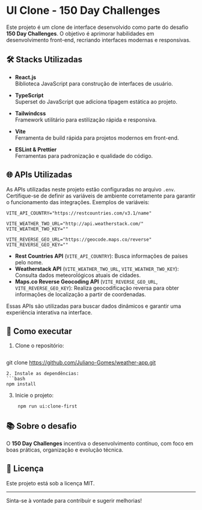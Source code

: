 # UI Clone - 150 Day Challenges

Este projeto é um clone de interface desenvolvido como parte do desafio **150 Day Challenges**. O objetivo é aprimorar habilidades em desenvolvimento front-end, recriando interfaces modernas e responsivas.

## 🛠️ Stacks Utilizadas

- **React.js**  
  Biblioteca JavaScript para construção de interfaces de usuário.

- **TypeScript**  
  Superset do JavaScript que adiciona tipagem estática ao projeto.

- **Tailwindcss**  
  Framework utilitário para estilização rápida e responsiva.

- **Vite**  
  Ferramenta de build rápida para projetos modernos em front-end.

- **ESLint & Prettier**  
  Ferramentas para padronização e qualidade do código.

## 🌐 APIs Utilizadas

As APIs utilizadas neste projeto estão configuradas no arquivo `.env`. Certifique-se de definir as variáveis de ambiente corretamente para garantir o funcionamento das integrações. Exemplos de variáveis:

```env
VITE_API_COUNTRY="https://restcountries.com/v3.1/name"

VITE_WEATHER_TWO_URL="http://api.weatherstack.com/"
VITE_WEATHER_TWO_KEY=""

VITE_REVERSE_GEO_URL="https://geocode.maps.co/reverse"
VITE_REVERSE_GEO_KEY=""
```

- **Rest Countries API** (`VITE_API_COUNTRY`): Busca informações de países pelo nome.
- **Weatherstack API** (`VITE_WEATHER_TWO_URL`, `VITE_WEATHER_TWO_KEY`): Consulta dados meteorológicos atuais de cidades.
- **Maps.co Reverse Geocoding API** (`VITE_REVERSE_GEO_URL`, `VITE_REVERSE_GEO_KEY`): Realiza geocodificação reversa para obter informações de localização a partir de coordenadas.

Essas APIs são utilizadas para buscar dados dinâmicos e garantir uma experiência interativa na interface.

## 🚀 Como executar

1. Clone o repositório:
   ```bash
  git clone https://github.com/Juliano-Gomes/weather-app.git
   ```
2. Instale as dependências:
   ```bash
   npm install
   ```
3. Inicie o projeto:
   ```bash
    npm run ui:clone-first
   ```

## 📚 Sobre o desafio

O **150 Day Challenges** incentiva o desenvolvimento contínuo, com foco em boas práticas, organização e evolução técnica.

## 📄 Licença

Este projeto está sob a licença MIT.

---

Sinta-se à vontade para contribuir e sugerir melhorias!
